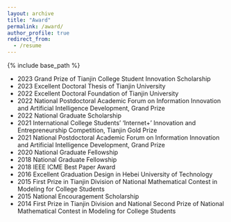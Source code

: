 ```yaml
---
layout: archive
title: "Award"
permalink: /award/
author_profile: true
redirect_from:
  - /resume
---
```


{% include base_path %}
* 2023 Grand Prize of Tianjin College Student Innovation Scholarship
* 2023 Excellent Doctoral Thesis of Tianjin University
* 2022 Excellent Doctoral Foundation of Tianjin University
* 2022 National Postdoctoral Academic Forum on Information Innovation and Artificial Intelligence Development, Grand Prize
* 2022 National Graduate Scholarship 
* 2021 International College Students’ ‘Internet+’ Innovation and Entrepreneurship Competition, Tianjin Gold Prize
* 2021 National Postdoctoral Academic Forum on Information Innovation and Artificial Intelligence Development, Grand Prize
* 2020 National Graduate Fellowship
* 2018 National Graduate Fellowship
* 2018 IEEE ICME Best Paper Award
* 2016 Excellent Graduation Design in Hebei University of Technology
* 2015 First Prize in Tianjin Division of National Mathematical Contest in Modeling for College Students
* 2015 National Encouragement Scholarship
* 2014 First Prize in Tianjin Division and National Second Prize of National Mathematical Contest in Modeling for College Students